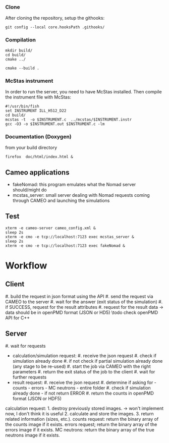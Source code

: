 ### Clone
After cloning the repository, setup the githooks:
```
git config --local core.hooksPath .githooks/
```

### Compilation

```
mkdir build/
cd build/
cmake ../

cmake --build .
```

### McStas instrument
In order to run the server, you need to have McStas installed.
Then compile the instrument file with McStas:
```
#!/usr/bin/fish
set INSTRUMENT ILL_H512_D22
cd build/
mcstas -t  -o $INSTRUMENT.c  ../mcstas/$INSTRUMENT.instr 
gcc -O3 -o $INSTRUMENT.out $INSTRUMENT.c -lm
```


### Documentation (Doxygen)
from your build directory
```
firefox  doc/html/index.html &
```


## Cameo applications

 - fakeNomad: this program emulates what the Nomad server should/might do
 - mcstas_server: small server dealing with Nomad requests coming through CAMEO and launching the simulations


## Test
```
xterm -e cameo-server cameo_config.xml &
sleep 2s
xterm -e cmo -e tcp://localhost:7123 exec mcstas_server &
sleep 2s
xterm -e cmo -e tcp://localhost:7123 exec fakeNomad &

```



# Workflow

## Client

 #. build the request in json format using the API
 #. send the request via CAMEO to the server
 #. wait for the answer (exit status of the simulation)
 #. if SUCCESS, request for the result attributes
 #. request for the result data
    -> data should be in openPMD format (JSON or HD5)  \todo check openPMD API for C++


## Server

 #. wait for requests
   - calculation/simulation request:
	  #. receive the json request
	  #. check if simulation already done
	  #. if not check if partial simulation already done (any stage to be re-used)
	  #. start the job via CAMEO with the right parameters
	  #. return the exit status of the job to the client
	  #. wait for further requests
   - result request:
      #. receive the json request
	  #. determine if asking for 
	     - counts
		 - errors
		 - MC neutrons
		 - entire folder
	  #. check if simulation already done
	     - if not return ERROR
	  #. return the counts in openPMD format (JSON or HDF5)
      
  calculation request:
    1. destroy previously stored images.   -> won't implement now, I don't think it is useful
    2. calculate and store the images.
    3. return related information (sizes, etc.).
  counts request:
    return the binary array of the counts image if it exists.
  errors request;
    return the binary array of the errors image if it exists.
  MC neutrons:
    return the binary array of the true neutrons image if it exists.

